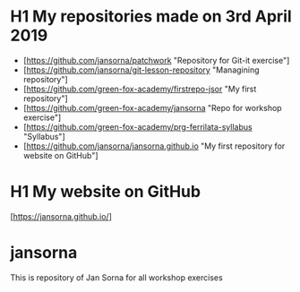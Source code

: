 # H1 My repositories made on 3rd April 2019
* [https://github.com/jansorna/patchwork "Repository for Git-it exercise"]
* [https://github.com/jansorna/git-lesson-repository "Managining repository"]
* [https://github.com/green-fox-academy/firstrepo-jsor "My first repository"]
* [https://github.com/green-fox-academy/jansorna "Repo for workshop exercise"]
* [https://github.com/green-fox-academy/prg-ferrilata-syllabus "Syllabus"]
* [https://github.com/jansorna/jansorna.github.io "My first repository for website on 
GitHub"]

# H1 My website on GitHub
[https://jansorna.github.io/]

# jansorna
This is repository of Jan Sorna for all workshop exercises
